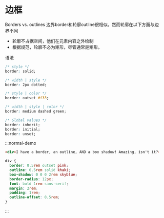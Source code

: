 # 边框

<CssDemo :css-list='cssList' />

<script setup>
    import { h, ref } from 'vue'
    let cssList= ref([
  {border:'2px solid red'},
  {border:'2px dashed cyan'},
  {border:'1rem solid yellow'},
  {border:'2px solid yellow'},
  {border: 'thick double rgb(50, 161, 206)'},
  {border:'4mm ridge rgba(211,220,50,.6)'},
])
</script>
Borders vs. outlines
边界border和轮廓outline很相似。然而轮廓在以下方面与边界不同

- 轮廓不占据空间，他们在元素内容之外绘制
- 根据规范，轮廓不必为矩形，尽管通常是矩形。

语法

```css
/* style */
border: solid;

/* width | style */
border: 2px dotted;

/* style | color */
border: outset #f33;

/* width | style | color */
border: medium dashed green;

/* Global values */
border: inherit;
border: initial;
border: unset;

```

:::normal-demo

```html
<div>I have a border, an outline, AND a box shadow! Amazing, isn't it?</div>
```

```css
div {
  border: 0.5rem outset pink;
  outline: 0.5rem solid khaki;
  box-shadow: 0 0 0 2rem skyblue;
  border-radius: 12px;
  font: bold 1rem sans-serif;
  margin: 2rem;
  padding: 1rem;
  outline-offset: 0.5rem;
}
```

:::
